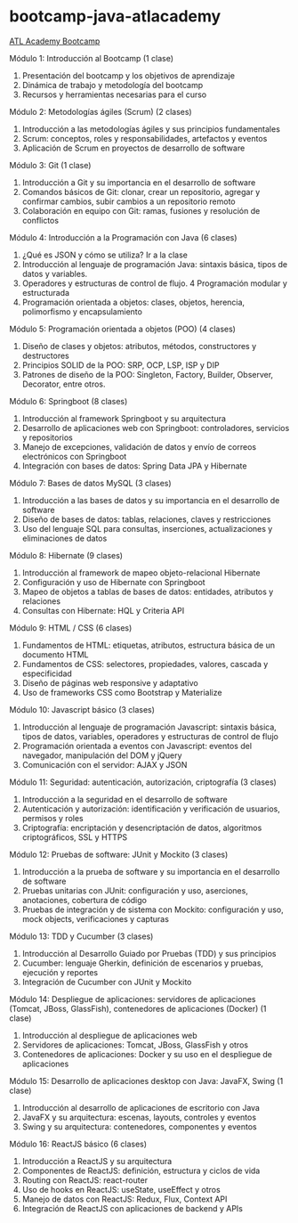 # bootcamp-java-atlacademy

[ATL Academy Bootcamp](https://atl.academy/bootcamp/java/)

Módulo 1: Introducción al Bootcamp (1 clase)
1. Presentación del bootcamp y los objetivos de aprendizaje
2. Dinámica de trabajo y metodología del bootcamp
3. Recursos y herramientas necesarias para el curso

Módulo 2: Metodologías ágiles (Scrum) (2 clases)
1. Introducción a las metodologías ágiles y sus principios fundamentales
2. Scrum: conceptos, roles y responsabilidades, artefactos y eventos
3. Aplicación de Scrum en proyectos de desarrollo de software
 
Módulo 3: Git (1 clase)
1. Introducción a Git y su importancia en el desarrollo de software
2. Comandos básicos de Git: clonar, crear un repositorio, agregar y confirmar cambios, subir cambios a un repositorio remoto
3. Colaboración en equipo con Git: ramas, fusiones y resolución de conflictos

Módulo 4: Introducción a la Programación con Java (6 clases)
1. ¿Qué es JSON y cómo se utiliza? Ir a la clase
2. Introducción al lenguaje de programación Java: sintaxis básica, tipos de datos y variables.
3. Operadores y estructuras de control de flujo.
4 Programación modular y estructurada
5. Programación orientada a objetos: clases, objetos, herencia, polimorfismo y encapsulamiento

Módulo 5: Programación orientada a objetos (POO) (4 clases)
1. Diseño de clases y objetos: atributos, métodos, constructores y destructores
2. Principios SOLID de la POO: SRP, OCP, LSP, ISP y DIP
3. Patrones de diseño de la POO: Singleton, Factory, Builder, Observer, Decorator, entre otros.

Módulo 6: Springboot (8 clases)
1. Introducción al framework Springboot y su arquitectura
2. Desarrollo de aplicaciones web con Springboot: controladores, servicios y repositorios
3. Manejo de excepciones, validación de datos y envío de correos electrónicos con Springboot
4. Integración con bases de datos: Spring Data JPA y Hibernate

Módulo 7: Bases de datos MySQL (3 clases)
1. Introducción a las bases de datos y su importancia en el desarrollo de software
2. Diseño de bases de datos: tablas, relaciones, claves y restricciones
3. Uso del lenguaje SQL para consultas, inserciones, actualizaciones y eliminaciones de datos

Módulo 8: Hibernate (9 clases)
1. Introducción al framework de mapeo objeto-relacional Hibernate
2. Configuración y uso de Hibernate con Springboot
3. Mapeo de objetos a tablas de bases de datos: entidades, atributos y relaciones
4. Consultas con Hibernate: HQL y Criteria API

Módulo 9: HTML / CSS (6 clases)
1. Fundamentos de HTML: etiquetas, atributos, estructura básica de un documento HTML
2. Fundamentos de CSS: selectores, propiedades, valores, cascada y especificidad
3. Diseño de páginas web responsive y adaptativo
4. Uso de frameworks CSS como Bootstrap y Materialize

Módulo 10: Javascript básico (3 clases)
1. Introducción al lenguaje de programación Javascript: sintaxis básica, tipos de datos, variables, operadores y estructuras de control de flujo
2. Programación orientada a eventos con Javascript: eventos del navegador, manipulación del DOM y jQuery
3. Comunicación con el servidor: AJAX y JSON

Módulo 11: Seguridad: autenticación, autorización, criptografía (3 clases)
1. Introducción a la seguridad en el desarrollo de software
2. Autenticación y autorización: identificación y verificación de usuarios, permisos y roles
3. Criptografía: encriptación y desencriptación de datos, algoritmos criptográficos, SSL y HTTPS

Módulo 12: Pruebas de software: JUnit y Mockito (3 clases)
1. Introducción a la prueba de software y su importancia en el desarrollo de software
2. Pruebas unitarias con JUnit: configuración y uso, aserciones, anotaciones, cobertura de código
3. Pruebas de integración y de sistema con Mockito: configuración y uso, mock objects, verificaciones y capturas

Módulo 13: TDD y Cucumber (3 clases)
1. Introducción al Desarrollo Guiado por Pruebas (TDD) y sus principios
2. Cucumber: lenguaje Gherkin, definición de escenarios y pruebas, ejecución y reportes
3. Integración de Cucumber con JUnit y Mockito

Módulo 14: Despliegue de aplicaciones: servidores de aplicaciones (Tomcat, JBoss, GlassFish), contenedores de aplicaciones (Docker) (1 clase)
1. Introducción al despliegue de aplicaciones web
2. Servidores de aplicaciones: Tomcat, JBoss, GlassFish y otros
3. Contenedores de aplicaciones: Docker y su uso en el despliegue de aplicaciones

Módulo 15: Desarrollo de aplicaciones desktop con Java: JavaFX, Swing (1 clase)
1. Introducción al desarrollo de aplicaciones de escritorio con Java
2. JavaFX y su arquitectura: escenas, layouts, controles y eventos
3. Swing y su arquitectura: contenedores, componentes y eventos

Módulo 16: ReactJS básico (6 clases)
1. Introducción a ReactJS y su arquitectura
2. Componentes de ReactJS: definición, estructura y ciclos de vida
3. Routing con ReactJS: react-router
4. Uso de hooks en ReactJS: useState, useEffect y otros
5. Manejo de datos con ReactJS: Redux, Flux, Context API
6. Integración de ReactJS con aplicaciones de backend y APIs
